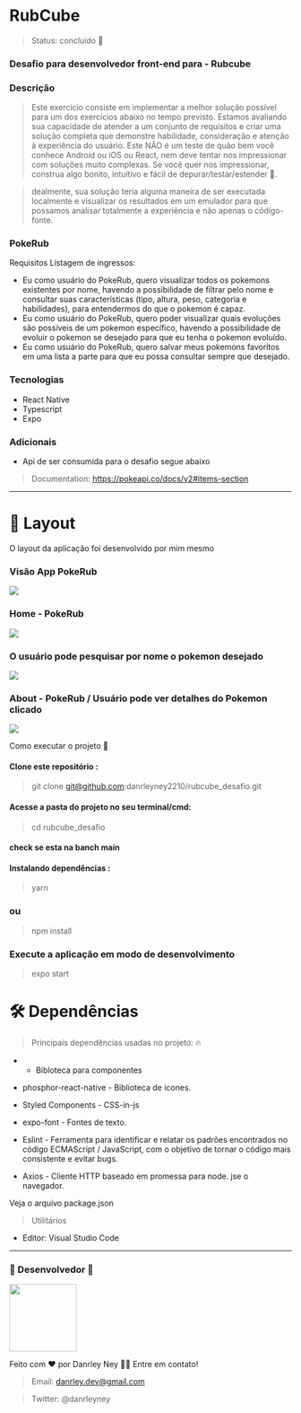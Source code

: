 <h1>RubCube</h1>

> Status: concluído 🚀

### Desafio para desenvolvedor front-end para - Rubcube

### Descrição

> Este exercício consiste em implementar a melhor solução possível para um dos exercícios abaixo no tempo previsto. Estamos avaliando sua capacidade de atender a um conjunto de requisitos e criar uma solução completa que demonstre habilidade, consideração e atenção à experiência do usuário. Este NÃO é um teste de quão bem você conhece Android ou iOS ou React, nem deve tentar nos impressionar com soluções muito complexas. Se você quer nos impressionar, construa algo bonito, intuitivo e fácil de depurar/testar/estender 🫡.

> dealmente, sua solução teria alguma maneira de ser executada localmente e visualizar os resultados em um emulador para que possamos analisar totalmente a experiência e não apenas o código-fonte.

### PokeRub

Requisitos
Listagem de ingressos:

- Eu como usuário do PokeRub, quero visualizar todos os pokemons existentes por nome, havendo a possibilidade de filtrar pelo nome e consultar suas características (tipo, altura, peso, categoria e habilidades), para entendermos do que o pokemon é capaz.
- Eu como usuário do PokeRub, quero poder visualizar quais evoluções são possíveis de um pokemon específico, havendo a possibilidade de evoluir o pokemon se desejado para que eu tenha o pokemon evoluído.
- Eu como usuário do PokeRub, quero salvar meus pokemons favoritos em uma lista a parte para que eu possa consultar sempre que desejado.

### Tecnologias

- React Native
- Typescript
- Expo

### Adicionais

- Api de ser consumida para o desafio segue abaixo

> Documentation: https://pokeapi.co/docs/v2#items-section

---

# 🎨 Layout

O layout da aplicação foi desenvolvido por mim mesmo

### Visão App PokeRub

<img src="./public/img/app00.png"/>

### Home - PokeRub

<img src="./public/img/app1.png"/>

### O usuário pode pesquisar por nome o pokemon desejado

<img src="./public/img/app2.png"/>

### About - PokeRub / Usuário pode ver detalhes do Pokemon clicado

<img src="./public/img/about.png"/>

Como executar o projeto 🚀

#### Clone este repositório :

> git clone git@github.com:danrleyney2210/rubcube_desafio.git

#### Acesse a pasta do projeto no seu terminal/cmd:

> cd rubcube_desafio

#### check se esta na banch main

#### Instalando dependências :

> yarn

### ou

> npm install

### Execute a aplicação em modo de desenvolvimento

> expo start

# 🛠 Dependências

> Principais dependências usadas no projeto: 🔥

- - Bibloteca para componentes

- phosphor-react-native - Biblioteca de icones.

- Styled Components - CSS-in-js

- expo-font - Fontes de texto.

- Eslint - Ferramenta para identificar e relatar os padrões encontrados no código ECMAScript / JavaScript, com o objetivo de tornar o código mais consistente e evitar bugs.

- Axios - Cliente HTTP baseado em promessa para node.
  jse o navegador.

Veja o arquivo <a>package.json</a>

> Utilitários

- Editor: Visual Studio Code

---

### 🦸 Desenvolvedor 🤘

<img width="120" src="./public/img/eu.png"/>

Feito com ❤️ por Danrley Ney 👋🏽 Entre em contato!

> Email: danrley.dev@gmail.com

> Twitter: @danrleyney
